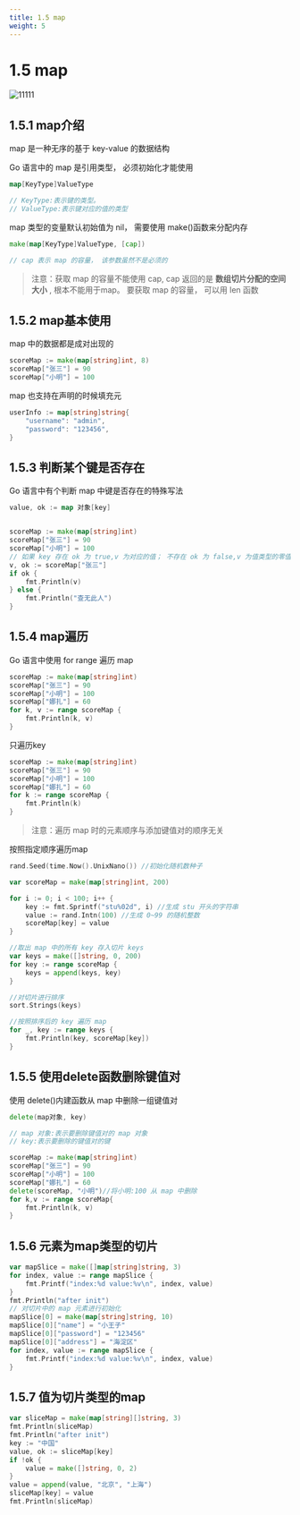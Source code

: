 ```yaml
---
title: 1.5 map
weight: 5
---
```


# 1.5 map

![11111](https://gitee.com/fidjiw/images/raw/master/img/11111.png)

## 1.5.1 map介绍

map 是一种无序的基于 key-value 的数据结构

Go 语言中的 map 是引用类型， 必须初始化才能使用  

```go
map[KeyType]ValueType

// KeyType:表示键的类型。
// ValueType:表示键对应的值的类型
```

map 类型的变量默认初始值为 nil， 需要使用 make()函数来分配内存  

```go
make(map[KeyType]ValueType, [cap])

// cap 表示 map 的容量， 该参数虽然不是必须的
```

> 注意：获取 map 的容量不能使用 cap, cap 返回的是 **数组切片分配的空间大小** , 根本不能用于map。 要获取 map 的容量， 可以用 len 函数  



## 1.5.2 map基本使用

map 中的数据都是成对出现的  

```go
scoreMap := make(map[string]int, 8)
scoreMap["张三"] = 90
scoreMap["小明"] = 100
```

map 也支持在声明的时候填充元  

```go
userInfo := map[string]string{
    "username": "admin",
    "password": "123456",
}
```



## 1.5.3 判断某个键是否存在

Go 语言中有个判断 map 中键是否存在的特殊写法  

```go
value, ok := map 对象[key]
```



```go

scoreMap := make(map[string]int)
scoreMap["张三"] = 90
scoreMap["小明"] = 100
// 如果 key 存在 ok 为 true,v 为对应的值； 不存在 ok 为 false,v 为值类型的零值
v, ok := scoreMap["张三"]
if ok {
	fmt.Println(v)
} else {
	fmt.Println("查无此人")
}
```



## 1.5.4 map遍历

Go 语言中使用 for range 遍历 map  

```go
scoreMap := make(map[string]int)
scoreMap["张三"] = 90
scoreMap["小明"] = 100
scoreMap["娜扎"] = 60
for k, v := range scoreMap {
	fmt.Println(k, v)
}
```

只遍历key

```go
scoreMap := make(map[string]int)
scoreMap["张三"] = 90
scoreMap["小明"] = 100
scoreMap["娜扎"] = 60
for k := range scoreMap {
	fmt.Println(k)
}
```

> 注意：遍历 map 时的元素顺序与添加键值对的顺序无关  

按照指定顺序遍历map

```go
rand.Seed(time.Now().UnixNano()) //初始化随机数种子

var scoreMap = make(map[string]int, 200)

for i := 0; i < 100; i++ {
    key := fmt.Sprintf("stu%02d", i) //生成 stu 开头的字符串
    value := rand.Intn(100) //生成 0~99 的随机整数
    scoreMap[key] = value
} 

//取出 map 中的所有 key 存入切片 keys
var keys = make([]string, 0, 200)
for key := range scoreMap {
	keys = append(keys, key)
} 

//对切片进行排序
sort.Strings(keys)

//按照排序后的 key 遍历 map
for _, key := range keys {
	fmt.Println(key, scoreMap[key])
}
```



## 1.5.5 使用delete函数删除键值对

使用 delete()内建函数从 map 中删除一组键值对  

```go
delete(map对象, key)

// map 对象:表示要删除键值对的 map 对象
// key:表示要删除的键值对的键
```

```go
scoreMap := make(map[string]int)
scoreMap["张三"] = 90
scoreMap["小明"] = 100
scoreMap["娜扎"] = 60
delete(scoreMap, "小明")//将小明:100 从 map 中删除
for k,v := range scoreMap{
	fmt.Println(k, v)
}
```



## 1.5.6 元素为map类型的切片

```go
var mapSlice = make([]map[string]string, 3)
for index, value := range mapSlice {
	fmt.Printf("index:%d value:%v\n", index, value)
} 
fmt.Println("after init")
// 对切片中的 map 元素进行初始化
mapSlice[0] = make(map[string]string, 10)
mapSlice[0]["name"] = "小王子"
mapSlice[0]["password"] = "123456"
mapSlice[0]["address"] = "海淀区"
for index, value := range mapSlice {
	fmt.Printf("index:%d value:%v\n", index, value)
}
```



## 1.5.7 值为切片类型的map

```go
var sliceMap = make(map[string][]string, 3)
fmt.Println(sliceMap)
fmt.Println("after init")
key := "中国"
value, ok := sliceMap[key]
if !ok {
	value = make([]string, 0, 2)
}
value = append(value, "北京", "上海")
sliceMap[key] = value
fmt.Println(sliceMap)
```

